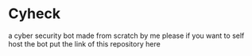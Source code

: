 # Cyheck
a cyber security bot made from scratch by me
please if you want to self host the bot put the link of this repository here
